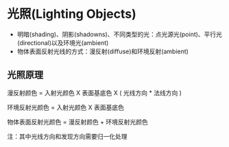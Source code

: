 # 光照(Lighting Objects)

- 明暗(shading)、阴影(shadowns)、不同类型的光：点光源光(point)、平行光(directional)以及环境光(ambient)
- 物体表面反射光线的方式：漫反射(diffuse)和环境反射(ambient)

## 光照原理

漫反射颜色 = 入射光颜色 X 表面基底色 X ( 光线方向 * 法线方向 )

环境反射光颜色 = 入射光颜色 X 表面基底色

物体表面反射光颜色 = 漫反射颜色 + 环境反射光颜色

注：其中光线方向和发现方向需要归一化处理

